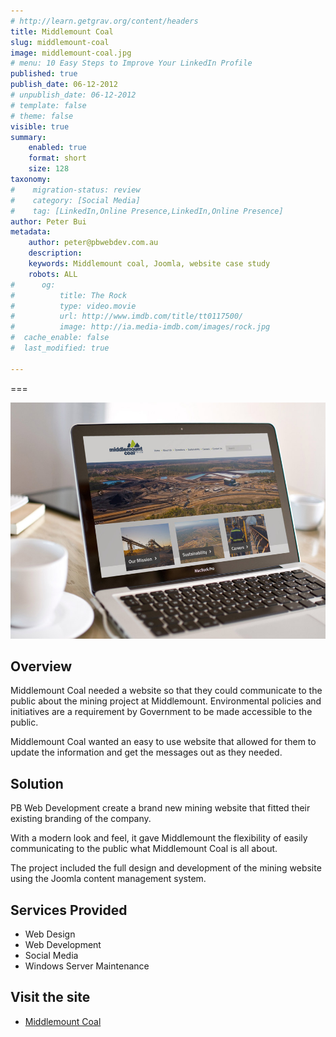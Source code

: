 ```yaml
---
# http://learn.getgrav.org/content/headers
title: Middlemount Coal
slug: middlemount-coal
image: middlemount-coal.jpg
# menu: 10 Easy Steps to Improve Your LinkedIn Profile
published: true
publish_date: 06-12-2012
# unpublish_date: 06-12-2012
# template: false
# theme: false
visible: true
summary:
    enabled: true
    format: short
    size: 128
taxonomy:
#    migration-status: review
#    category: [Social Media]
#    tag: [LinkedIn,Online Presence,LinkedIn,Online Presence]
author: Peter Bui
metadata:
    author: peter@pbwebdev.com.au
    description: 
    keywords: Middlemount coal, Joomla, website case study
    robots: ALL
#      og:
#          title: The Rock
#          type: video.movie
#          url: http://www.imdb.com/title/tt0117500/
#          image: http://ia.media-imdb.com/images/rock.jpg
#  cache_enable: false
#  last_modified: true

---
```


===

![](mmc-final.jpg)

## Overview

Middlemount Coal needed a website so that they could communicate to the public about the mining project at Middlemount. Environmental policies and initiatives are a requirement by Government to be made accessible to the public.

Middlemount Coal wanted an easy to use website that allowed for them to update the information and get the messages out as they needed.

## Solution

PB Web Development create a brand new mining website that fitted their existing branding of the company.

With a modern look and feel, it gave Middlemount the flexibility of easily communicating to the public what Middlemount Coal is all about.

The project included the full design and development of the mining website using the Joomla content management system.

## Services Provided

* Web Design
* Web Development
* Social Media
* Windows Server Maintenance

## Visit the site

* <a href="http://middlemountcoal.com.au" target="_blank">Middlemount Coal</a>